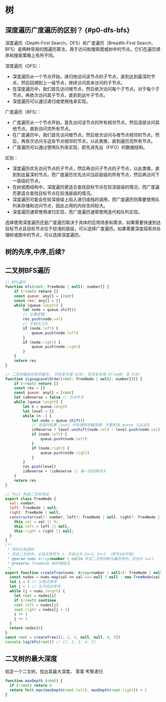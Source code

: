 # 树

## 深度遍历广度遍历的区别？ {#p0-dfs-bfs}

深度遍历（Depth-First Search，DFS）和广度遍历（Breadth-First Search，BFS）是两种常用的图遍历算法，用于访问和搜索图或树中的节点。它们在遍历顺序和搜索策略上有所不同。

深度遍历（DFS）：

* 深度遍历从一个节点开始，递归地访问该节点的子节点，直到达到最深的节点，然后回溯到上一级节点，继续访问其未访问的子节点。
* 在深度遍历中，我们首先访问根节点，然后依次访问每个子节点。对于每个子节点，再依次访问其子节点，直到到达叶子节点。
* 深度遍历可以通过递归或使用栈来实现。

广度遍历（BFS）：

* 广度遍历从一个节点开始，首先访问该节点的所有相邻节点，然后逐层访问其他节点，直到访问完所有节点。
* 在广度遍历中，我们首先访问根节点，然后依次访问与根节点相邻的节点。然后，再依次访问与这些节点相邻的节点，以此类推，直到遍历完所有节点。
* 广度遍历可以通过使用队列来实现，即先进先出（FIFO）的数据结构。

区别：

* 深度遍历优先访问节点的子节点，然后再访问子节点的子节点，以此类推，直到到达最深的节点。而广度遍历优先访问当前层级的所有节点，然后再访问下一层级的节点。
* 在树或图结构中，深度遍历更适合查找目标节点在较深层级的情况，而广度遍历更适合查找目标节点在较浅层级的情况。
* 深度遍历可能会在较深层级上陷入递归或栈的调用，而广度遍历则需要使用队列来存储和访问节点，因此占用的内存空间较大。
* 深度遍历通常使用递归实现，而广度遍历通常使用迭代和队列实现。

选择使用深度遍历还是广度遍历取决于具体的应用场景和需求。如果需要快速到达目标节点且目标节点位于较浅的层级，可以选择广度遍历。如果需要深度探索并处理树或图中的节点，可以选择深度遍历。

## 树的先序,中序,后续?

## 二叉树BFS遍历

```js
// BFS遍历
function bfs(root: TreeNode | null): number[] {
    if (!root) return []
    const queue: any[] = [root]
    const res: any[] = []
    while (queue.length) {
        let node = queue.shift()
        // 主要逻辑
        res.push(node.val)
        // 子结点入队
        if (node.left) {
            queue.push(node.left)
        }
        if (node.right) {
            queue.push(node.right)
        }
    }
    return res
}

// 二叉树锯齿状层序遍历， 时间复杂度 O(N)，空间复杂度 O(logN) 至 O(N)
function zigzagLevelOrder(root: TreeNode | null): number[][] {
    if (!root) return []
    const res = []
    const queue: any[] = [root]
    let isReverse = false // 方向开关
    while (queue.length) {
        let n = queue.length
        let level = []
        while (n--) {
            let node = queue.shift()
            // 在临时结果 level 中处理排序最简便，不要影响 queue 入队出队
            isReverse ? level.unshift(node.val) : level.push(node.val)
            if (node.left) {
                queue.push(node.left)
            }
            if (node.right) {
                queue.push(node.right)
            }
        }
        res.push(level)
        isReverse = !isReverse // 每一层切换开关
    }
    return res
}

// Test 构造二叉树测试
export class TreeNode {
  val: number;
  left: TreeNode | null;
  right: TreeNode | null;
  constructor(val?: number, left?: TreeNode | null, right?: TreeNode | null) {
    this.val = val || 0;
    this.left = left || null;
    this.right = right || null;
  }
}
/**
 * 序列化构造树
 * 完全二叉树中，父结点序号为 n，子结点为 2n+1、2n+2 （序号从0开始）
 * @param nums Array<number | null> 完全二叉树的BFS遍历序列，空位补 null
 * @returns TreeNode 树的根结点
 */
export function createTree(nums: Array<number | null>): TreeNode | null {
  const nodes = nums.map(val => val === null ? null : new TreeNode(val))
  let i = 0 // 父结点序号
  let j = 1 // 左子结点序号
  while (j < nums.length) {
    let root = nodes[i]
    if (!root) continue
    root.left = nodes[j]
    root.right = nodes[j + 1]
    i += 1
    j += 2
  }
  return nodes[0]
}
const root = createTree([1, 2, 3, null, null, 4, 5])
console.log(bfs(root)) // [1, 2, 3, 4, 5]

```

## 二叉树的最大深度

给定一个二叉树，找出其最大深度。
答案 考察递归

```js
function maxDepth (root) {
  if (!root) return 0
  return Math.max(maxDepth(root.left), maxDepth(root.right)) + 1
}
```
